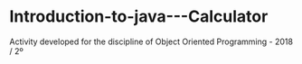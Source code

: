 # Introduction-to-java---Calculator
Activity developed for the discipline of Object Oriented Programming - 2018 / 2º
